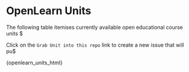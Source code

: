 # OpenLearn Units

The following table itemises currently available open educational course units $

Click on the `Grab Unit into this repo` link to create a new issue that will pu$

{openlearn_units_html}
